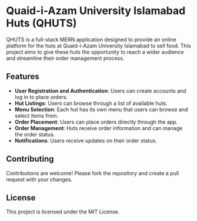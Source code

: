 # Quaid-i-Azam University Islamabad Huts (QHUTS)

QHUTS is a full-stack MERN application designed to provide an online platform for the huts at Quaid-i-Azam University Islamabad to sell food. This project aims to give these huts the opportunity to reach a wider audience and streamline their order management process.

## Features

- **User Registration and Authentication**: Users can create accounts and log in to place orders.
- **Hut Listings**: Users can browse through a list of available huts.
- **Menu Selection**: Each hut has its own menu that users can browse and select items from.
- **Order Placement**: Users can place orders directly through the app.
- **Order Management**: Huts receive order information and can manage the order status.
- **Notifications**: Users receive updates on their order status.

<!-- ## Installation

1. Clone the repository:
    ```bash
    git clone https://github.com/yourusername/qau-huts.git
    ```
2. Navigate to the project directory:
    ```bash
    cd qau-huts
    ```
3. Install dependencies for both frontend and backend:
    ```bash
    npm install
    cd client
    npm install
    cd ..
    ```
4. Create a `.env` file in the root directory and add the following environment variables:
    ```env
    MONGO_URI=your_mongodb_connection_string
    JWT_SECRET=your_jwt_secret
    ```
5. Start the development server:
    ```bash
    npm run dev
    ``` -->
## Contributing

Contributions are welcome! Please fork the repository and create a pull request with your changes.

## License

This project is licensed under the MIT License.